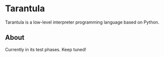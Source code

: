 <h1>Tarantula</h1>

<p>Tarantula is a low-level interpreter programming 
language based on Python.
</p>

<h2>About</h2>

Currently in its test phases. Keep tuned!